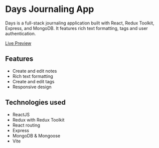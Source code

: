 # Days Journaling App
Days is a full-stack journaling application built with React, Redux Toolkit, Express, and MongoDB. It features rich text formatting, tags and user authentication.

[Live Preview](https://alexthetaffer.github.io/days)

## Features
- Create and edit notes
- Rich text formatting
- Create and edit tags
- Responsive design

## Technologies used
- ReactJS
- Redux with Redux Toolkit
- React routing
- Express
- MongoDB & Mongoose
- Vite
